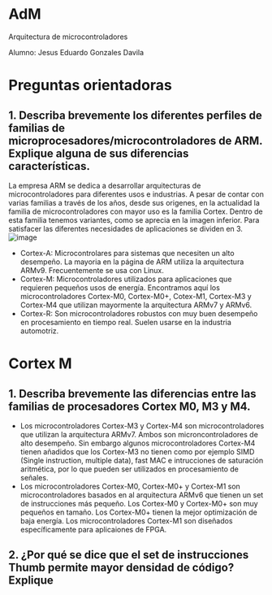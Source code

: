 # AdM

Arquitectura de microcontroladores

Alumno: Jesus Eduardo Gonzales Davila

# Preguntas orientadoras
## 1. Describa brevemente los diferentes perfiles de familias de microprocesadores/microcontroladores de ARM. Explique alguna de sus diferencias características.
La empresa ARM se dedica a desarrollar arquitecturas de microcontroladores para diferentes usos e industrias. A pesar de contar con varias familias a través de los años, desde sus origenes, en la actualidad la familia de microcontroladores con mayor uso es la familia Cortex. Dentro de esta familia tenemos variantes, como se aprecia en la imagen inferior. Para satisfacer las diferentes necesidades de aplicaciones se dividen en 3.
![image](https://github.com/jegd/AdM/assets/105693319/8863d09a-ecf2-4c44-876d-e8897fe7b01c)
- Cortex-A: Microcontrolares para sistemas que necesiten un alto desempeño. La mayoria en la página de ARM utiliza la arquitectura ARMv9. Frecuentemente se usa con Linux.
- Cortex-M: Microcontroladores utilizados para aplicaciones que requieren pequeños usos de energía. Encontramos aquí los microcontroladores Cortex-M0, Cortex-M0+, Cotex-M1, Cortex-M3 y Cortex-M4 que utilizan mayormente la arquitectura ARMv7 y ARMv6.
- Cortex-R: Son microcontroladores robustos con muy buen desempeño en procesamiento en tiempo real. Suelen usarse en la industria automotriz.
# Cortex M
## 1. Describa brevemente las diferencias entre las familias de procesadores Cortex M0, M3 y M4.
- Los microcontroladores Cortex-M3 y Cortex-M4 son microcontroladores que utilizan la arquitectura ARMv7. Ambos son microncontroladores de alto desempeño. Sin embargo algunos microcontroladores Cortex-M4 tienen añadidos que los Cortex-M3 no tienen como por ejemplo SIMD (Single instruction, multiple data), fast MAC e intrucciones de saturación aritmética, por lo que pueden ser utilizados en procesamiento de señales.
- Los microcontroladores Cortex-M0, Cortex-M0+ y Cortex-M1 son microcontroladores basados en al arquitectura ARMv6 que tienen un set de instrucciones más pequeño. Los Cortex-M0 y Cortex-M0+ son muy pequeños en tamaño. Los Cortex-M0+ tienen la mejor optimización de baja energía. Los microcontroladores Cortex-M1 son diseñados específicamente para aplicaiones de FPGA.
## 2. ¿Por qué se dice que el set de instrucciones Thumb permite mayor densidad de código? Explique
